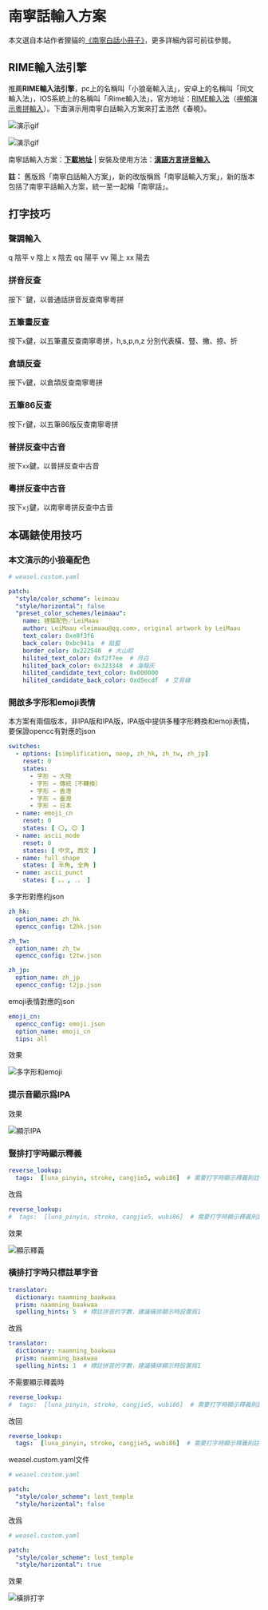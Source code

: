 # 南寧話輸入方案

本文選自本站作者狸貓的[《南寧白話小冊子》](https://leimaau.github.io/myBook/#/appendix1/appendix4.2)，更多詳細內容可前往參閱。

## RIME輸入法引擎

推薦**RIME輸入法引擎**，pc上的名稱叫「小狼毫輸入法」，安卓上的名稱叫「同文輸入法」，IOS系統上的名稱叫「iRime輸入法」，官方地址：[RIME輸入法](https://rime.im/)（[視頻演示粵拼輸入](https://v.youku.com/v_show/id_XNjM0MzY5MTYw.html?spm=a2h0k.11417342.soresults.dtitle)）。下面演示用南寧白話輸入方案來打孟浩然《春曉》。

![演示gif](https://s2.ax1x.com/2019/05/14/Eo2Ll9.gif)

![演示gif](https://s2.ax1x.com/2019/05/14/Eo2OyR.gif)

南寧話輸入方案：[**下載地址**](https://github.com/leimaau/naamning_jyutping) | 安裝及使用方法：[**漢語方言拼音輸入**](https://www.hanhngiox.net/)

**註：** 舊版爲「南寧白話輸入方案」，新的改版稱爲「南寧話輸入方案」，新的版本包括了南寧平話輸入方案，統一至一起稱「南寧話」。

## 打字技巧

### 聲調輸入

q 陰平 v 陰上 x 陰去 qq 陽平 vv 陽上 xx 陽去

### 拼音反查

按下`` ` ``鍵，以普通話拼音反查南寧粵拼

### 五筆畫反查

按下`` x ``鍵，以五筆畫反查南寧粵拼，h,s,p,n,z 分別代表橫、豎、撇、捺、折

### 倉頡反查

按下`` v ``鍵，以倉頡反查南寧粵拼

### 五筆86反查

按下`` r ``鍵，以五筆86版反查南寧粵拼

### 普拼反查中古音

按下`` xx ``鍵，以普拼反查中古音

### 粵拼反查中古音

按下`` xj ``鍵，以南寧粵拼反查中古音

## 本碼錶使用技巧

### 本文演示的小狼毫配色

```yaml
# weasel.custom.yaml

patch:
  "style/color_scheme": leimaau
  "style/horizontal": false
  "preset_color_schemes/leimaau":
    name: 貍貓配色／LeiMaau
    author: LeiMaau <leimaau@qq.com>, original artwork by LeiMaau
    text_color: 0xe8f3f6
    back_color: 0xbc941a  # 鈷藍
    border_color: 0x222548  # 大山棕
    hilited_text_color: 0xf2f7ee  # 月白
    hilited_back_color: 0x323348  # 海報灰
    hilited_candidate_text_color: 0x000000
    hilited_candidate_back_color: 0xd5ecdf  # 艾背綠
```

### 開啟多字形和emoji表情

本方案有兩個版本，非IPA版和IPA版，IPA版中提供多種字形轉換和emoji表情，要保證opencc有對應的json

```yaml
switches:
  - options: [simplification, noop, zh_hk, zh_tw, zh_jp]
    reset: 0
    states:
      - 字形 → 大陸
      - 字形 → 傳統〔不轉換〕
      - 字形 → 香港
      - 字形 → 臺灣
      - 字形 → 日本
  - name: emoji_cn
    reset: 0
    states: [ 〇, 😊 ]
  - name: ascii_mode
    reset: 0
    states: [ 中文, 西文 ]
  - name: full_shape
    states: [ 半角, 全角 ]
  - name: ascii_punct
    states: [ 。，, ．， ]
```

多字形對應的json

```yaml
zh_hk:
  option_name: zh_hk
  opencc_config: t2hk.json

zh_tw:
  option_name: zh_tw
  opencc_config: t2tw.json

zh_jp:
  option_name: zh_jp
  opencc_config: t2jp.json
```

emoji表情對應的json

```yaml
emoji_cn:
  opencc_config: emoji.json
  option_name: emoji_cn
  tips: all
```


效果

![多字形和emoji](https://s2.ax1x.com/2019/05/14/Eo2XO1.gif)

### 提示音顯示爲IPA


效果

![顯示IPA](https://s2.ax1x.com/2019/05/14/EoYtns.gif)

### 豎排打字時顯示釋義

```yaml
reverse_lookup:
  tags:  [luna_pinyin, stroke, cangjie5, wubi86]  # 需要打字時顯示釋義則註釋這行，建議豎排顯示時使用【很有用的功能，建議PC上使用！】
```

改爲

```yaml
reverse_lookup:
#  tags:  [luna_pinyin, stroke, cangjie5, wubi86]  # 需要打字時顯示釋義則註釋這行，建議豎排顯示時使用【很有用的功能，建議PC上使用！】
```

效果

![顯示釋義](https://s2.ax1x.com/2019/05/14/Eoa3an.gif)

### 橫排打字時只標註單字音

```yaml
translator:
  dictionary: naamning_baakwaa
  prism: naamning_baakwaa
  spelling_hints: 5  # 標註拼音的字數，建議橫排顯示時設置爲1
```

改爲

```yaml
translator:
  dictionary: naamning_baakwaa
  prism: naamning_baakwaa
  spelling_hints: 1  # 標註拼音的字數，建議橫排顯示時設置爲1
```

不需要顯示釋義時

```yaml
reverse_lookup:
#  tags:  [luna_pinyin, stroke, cangjie5, wubi86]  # 需要打字時顯示釋義則註釋這行，建議豎排顯示時使用【很有用的功能，建議PC上使用！】
```

改回

```yaml
reverse_lookup:
  tags:  [luna_pinyin, stroke, cangjie5, wubi86]  # 需要打字時顯示釋義則註釋這行，建議豎排顯示時使用【很有用的功能，建議PC上使用！】
```

weasel.custom.yaml文件

```yaml
# weasel.custom.yaml

patch:
  "style/color_scheme": lost_temple
  "style/horizontal": false
```

改爲

```yaml
# weasel.custom.yaml

patch:
  "style/color_scheme": lost_temple
  "style/horizontal": true
```

效果

![橫排打字](https://s2.ax1x.com/2019/05/14/EoNfSO.gif)
